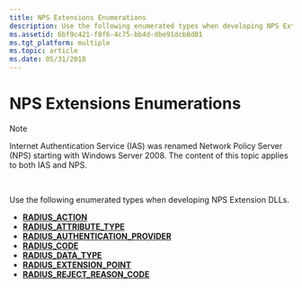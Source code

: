 ```yaml
---
title: NPS Extensions Enumerations
description: Use the following enumerated types when developing NPS Extension DLLs.
ms.assetid: 6bf9c421-f0f6-4c75-bb4d-dbe91dcb8d01
ms.tgt_platform: multiple
ms.topic: article
ms.date: 05/31/2018
---
```


# NPS Extensions Enumerations

> [!Note]  
> Internet Authentication Service (IAS) was renamed Network Policy Server (NPS) starting with Windows Server 2008. The content of this topic applies to both IAS and NPS.

 

Use the following enumerated types when developing NPS Extension DLLs.

-   [**RADIUS\_ACTION**](https://docs.microsoft.com/windows/desktop/api/authif/ne-authif-radius_action)
-   [**RADIUS\_ATTRIBUTE\_TYPE**](https://docs.microsoft.com/windows/desktop/api/authif/ne-authif-radius_attribute_type)
-   [**RADIUS\_AUTHENTICATION\_PROVIDER**](https://docs.microsoft.com/windows/desktop/api/authif/ne-authif-radius_authentication_provider)
-   [**RADIUS\_CODE**](https://docs.microsoft.com/windows/desktop/api/authif/ne-authif-radius_code)
-   [**RADIUS\_DATA\_TYPE**](https://docs.microsoft.com/windows/desktop/api/authif/ne-authif-radius_data_type)
-   [**RADIUS\_EXTENSION\_POINT**](https://docs.microsoft.com/windows/desktop/api/authif/ne-authif-radius_extension_point)
-   [**RADIUS\_REJECT\_REASON\_CODE**](https://docs.microsoft.com/windows/desktop/api/authif/ne-authif-radius_reject_reason_code)

 

 




